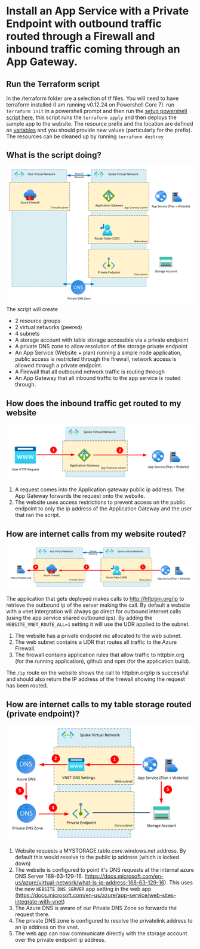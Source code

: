 # Install an App Service with a Private Endpoint with outbound traffic routed through a Firewall and inbound traffic coming through an App Gateway.

## Run the Terraform script
In the /terraform folder are a selection of tf files.  You will need to have terraform installed (I am running v0.12.24 on Powershell Core 7).
run `terraform init` in a powershell prompt and then run the [setup powershell script here](./terraform/setup.ps1), this script runs the `terraform apply` and then deploys the sample app to the website.
The resource prefix and the location are defined as [variables](./terraform/variables.tf) and you should provide new values (particularly for the prefix). 
The resources can be cleaned up by running `terraform destroy`

## What is the script doing?

![What gets deployed!](/diagrams/What%20gets%20deployed.png "What gets deployed")
The script will create 
- 2 resource groups
- 2 virtual networks (peered)
- 4 subnets
- A storage account with table storage accessible via a private endpoint
- A private DNS zone to allow resolution of the storage private endpoint
- An App Service (Website + plan) running a simple node application, public access is restricted through the firewall, network access is allowed through a private endpoint.
- A Firewall that all outbound network traffic is routing through
- An App Gateway that all inbound traffic to the app service is routed through.

## How does the inbound traffic get routed to my website

![Inbound traffic routing](/diagrams/inbound%20calls.png "inbound calls")

1. A request comes into the Application gateway public ip address.  The App Gateway forwards the request onto the website.
2. The website uses access restrictions to prevent access on the public endpoint to only the ip address of the Application Gateway and the user that ran the script.

## How are internet calls from my website routed?

![outbound internet traffic routing](/diagrams/outbound%20calls%20to%20internet.png "outbound internet traffic routing")

The application that gets deployed makes calls to http://httpbin.org/ip to retrieve the outbound ip of the server making the call.
By default a website with a vnet intergration will always go direct for outbound internet calls (using the app service shared outbound ips).  By adding the `WEBSITE_VNET_ROUTE_ALL=1` setting it will use the UDR applied to the subnet.

1. The website has a private endpoint nic allocated to the web subnet.  
2. The web subnet contains a UDR that routes all traffic to the Azure Firewall.
3. The firewall contains application rules that allow traffic to httpbin.org (for the running application), github and npm (for the application build).

The `/ip` route on the website shows the call to httpbin.org/ip is successful and should also return the IP address of the firewall showing the request has been routed.

## How are internet calls to my table storage routed (private endpoint)?

![outbound private endpoint routing](/diagrams/outbound%20calls%20to%20private%20endpoint.png "outbound private endpoint routing")

1. Website requests a MYSTORAGE.table.core.windows.net address.  By default this would resolve to the public ip address (which is locked down)
2. The website is configured to point it's DNS requests at the internal azure DNS Server 168-63-129-16. (https://docs.microsoft.com/en-us/azure/virtual-network/what-is-ip-address-168-63-129-16). This uses the new `WEBSITE_DNS_SERVER` app setting in the web app (https://docs.microsoft.com/en-us/azure/app-service/web-sites-integrate-with-vnet)
3. The Azure DNS is aware of our Private DNS Zone so forwards the request there.
4. The private DNS zone is configured to resolve the privatelink address to an ip address on the vnet.
5. The web app can now communicate directly with the storage account over the private endpoint ip address.
